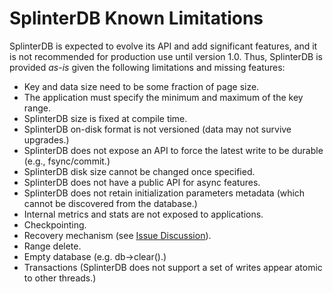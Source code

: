 # SplinterDB Known Limitations 

SplinterDB is expected to evolve its API and add significant features, and it is not recommended for production use until version 1.0.
Thus, SplinterDB is provided *as-is* given the following limitations and missing features:

* Key and data size need to be some fraction of page size. 
* The application must specify the minimum and maximum of the key range.
* SplinterDB size is fixed at compile time.
* SplinterDB on-disk format is not versioned (data may not survive upgrades.)
* SplinterDB does not expose an API to force the latest write to be durable (e.g., fsync/commit.)
* SplinterDB disk size cannot be changed once specified.
* SplinterDB does not have a public API for async features.
* SplinterDB does not retain initialization parameters metadata (which cannot be discovered from the database.)
* Internal metrics and stats are not exposed to applications.
* Checkpointing. 
* Recovery mechanism (see [Issue Discussion](https://github.com/vmware/splinterdb/issues/236)).
* Range delete.
* Empty database (e.g. db->clear().)
* Transactions (SplinterDB does not support a set of writes appear atomic to other threads.)
